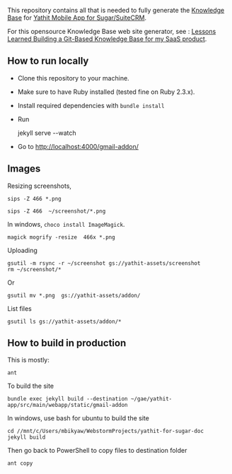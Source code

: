 This repository contains all that is needed to fully generate the [Knowledge Base](https://www.yathit.com/gmail-addon/overview.html) for [Yathit Mobile App for Sugar/SuiteCRM](https://www.yathit.com/suitecrm-mobile-app/index.html).

For this opensource Knowledge Base web site generator, see : [Lessons Learned Building a Git-Based Knowledge Base for my SaaS product](https://www.wisecashhq.com/blog/lessons-learned-creating-a-git-based-knowledge-base-for-my-saas-product).


## How to run locally

* Clone this repository to your machine.
* Make sure to have Ruby installed (tested fine on Ruby 2.3.x).
* Install required dependencies with `bundle install`
* Run

    jekyll serve --watch

* Go to [http://localhost:4000/gmail-addon/](http://127.0.0.1:4000/gmail-addon/)

## Images

Resizing screenshots,

    sips -Z 466 *.png

    sips -Z 466  ~/screenshot/*.png

In windows, `choco install ImageMagick`.

    magick mogrify -resize  466x *.png

Uploading

    gsutil -m rsync -r ~/screenshot gs://yathit-assets/screenshot
    rm ~/screenshot/*

Or

    gsutil mv *.png  gs://yathit-assets/addon/

List files

    gsutil ls gs://yathit-assets/addon/*

## How to build in production

This is mostly:

    ant

To build the site

    bundle exec jekyll build --destination ~/gae/yathit-app/src/main/webapp/static/gmail-addon

In windows, use bash for ubuntu to build the site

    cd //mnt/c/Users/mbikyaw/WebstormProjects/yathit-for-sugar-doc
    jekyll build
    
Then go back to PowerShell to copy files to destination folder
     
    ant copy
